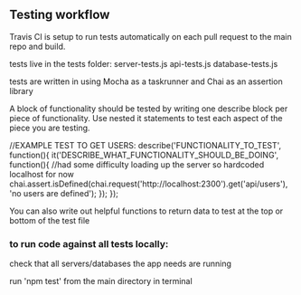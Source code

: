 ## Testing workflow ##

Travis CI is setup to run tests automatically on each pull request to the main repo and build.

tests live in the tests folder:
  server-tests.js
  api-tests.js
  database-tests.js

tests are written in using Mocha as a taskrunner and Chai as an assertion library

A block of functionality should be tested by writing one describe block per piece of functionality. Use nested it statements to test each aspect of the piece you are testing.

//EXAMPLE TEST TO GET USERS:
  describe('FUNCTIONALITY_TO_TEST', function(){
    it('DESCRIBE_WHAT_FUNCTIONALITY_SHOULD_BE_DOING', function(){
      //had some difficulty loading up the server so hardcoded localhost for now
      chai.assert.isDefined(chai.request('http://localhost:2300').get('api/users'), 'no users are defined');
    });
  });

You can also write out helpful functions to return data to test at the top or bottom of the test file

### to run code against all tests locally: ###

check that all servers/databases the app needs are running

run 'npm test' from the main directory in terminal